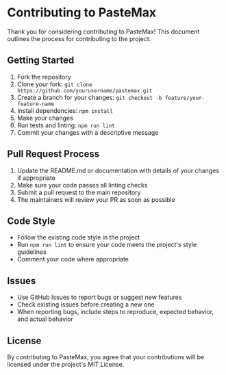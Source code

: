 # Contributing to PasteMax

Thank you for considering contributing to PasteMax! This document outlines the process for contributing to the project.

## Getting Started

1. Fork the repository
2. Clone your fork: `git clone https://github.com/yourusername/pastemax.git`
3. Create a branch for your changes: `git checkout -b feature/your-feature-name`
4. Install dependencies: `npm install`
5. Make your changes
6. Run tests and linting: `npm run lint`
7. Commit your changes with a descriptive message

## Pull Request Process

1. Update the README.md or documentation with details of your changes if appropriate
2. Make sure your code passes all linting checks
3. Submit a pull request to the main repository
4. The maintainers will review your PR as soon as possible

## Code Style

- Follow the existing code style in the project
- Run `npm run lint` to ensure your code meets the project's style guidelines
- Comment your code where appropriate

## Issues

- Use GitHub Issues to report bugs or suggest new features
- Check existing issues before creating a new one
- When reporting bugs, include steps to reproduce, expected behavior, and actual behavior

## License

By contributing to PasteMax, you agree that your contributions will be licensed under the project's MIT License.
